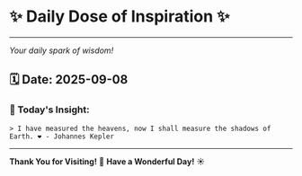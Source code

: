 # ✨ Daily Dose of Inspiration ✨

--- 

_Your daily spark of wisdom!_

## 🗓️ Date: **2025-09-08**

### 💬 Today's Insight:
```
> I have measured the heavens, now I shall measure the shadows of Earth. ❤️ - Johannes Kepler
```

--- 

**Thank You for Visiting!** 🙏
**Have a Wonderful Day!** ☀️
